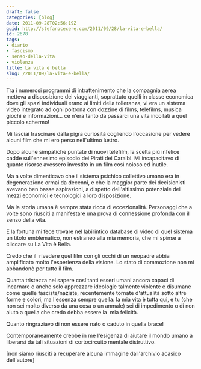 ```yaml
---
draft: false
categories: [blog]
date: 2011-09-28T02:56:19Z
guid: http://stefanocecere.com/2011/09/28/la-vita-e-bella/
id: 2678
tags:
- diario
- fascismo
- senso-della-vita
- violenza
title: La vita è bella
slug: /2011/09/la-vita-e-bella/
---
```


Tra i numerosi programmi di intrattenimento che la compagnia aerea metteva a disposizione dei viaggianti, soprattuto quelli in classe economica dove gli spazi individuali erano ai limiti della tolleranza, vi era un sistema video integrato ad ogni poltrona con dozzine di films, telefilms, musica giochi e informazioni… ce n'era tanto da passarci una vita incollati a quel piccolo schermo!
  
Mi lasciai trascinare dalla pigra curiositá cogliendo l'occasione per vedere alcuni film che mi ero perso nell'ultimo lustro.
  
Dopo alcune simpatiche puntate di nuovi telefilm, la scelta più infelice cadde sull'ennesimo episodio dei Pirati dei Caraibi. Mi incapacitavo di quante risorse avessero investito in un film così noioso ed inutile.
  
Ma a volte dimenticavo che il sistema psichico collettivo umano era in degenerazione ormai da decenni, e che la maggior parte dei decisionisti avevano ben basse aspirazioni, a dispetto dell'altissimo potenziale dei mezzi economici e tecnologici a loro disposizione.
  
Ma la storia umana è sempre stata ricca di eccezionalitá. Personaggi che a volte sono riusciti a manifestare una prova di connessione profonda con il senso della vita.
  
E la fortuna mi fece trovare nel labirintico database di video di quel sistema un titolo emblematico, non estraneo alla mia memoria, che mi spinse a cliccare su La Vita è Bella.
  
Credo che il  rivedere quel film con gli occhi di un neopadre abbia amplificato molto l'esperienza della visione. Lo stato di commozione non mi abbandonò per tutto il film.

Quanta tristezza nel sapere cosí tanti esseri umani ancora capaci di incarnare o anche solo apprezzare ideologie talmente violente e disumane come quelle fasciste/naziste, recentemente tornate d'attualità sotto altre forme e colori, ma l'essenza sempre quella: la mia vita è tutta qui, e tu (che non sei molto diverso da una cosa o un anmale) sei di impedimento o di non aiuto a quella che credo debba essere la  mia felicità.
  
Quanto ringraziavo di non essere nato o caduto in quella brace!
  
Contemporaneamente crebbe in me l'esigenza di aiutare il mondo umano a liberarsi da tali situazioni di cortocircuito mentale distruttivo.

[non siamo riusciti a recuperare alcuna immagine dall'archivio acasico dell'autore]
